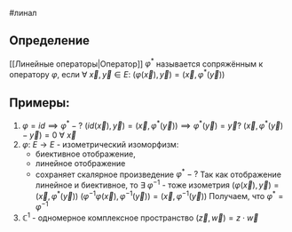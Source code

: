 #линал 
## Определение
[[Линейные операторы|Оператор]] $\varphi^{*}$ называется сопряжённым к оператору $\varphi$, если $\forall \ \vec{x}, \vec{y} \in E: \ (\varphi(\vec{x}), \vec{y}) = (\vec{x}, \varphi^{*}(\vec{y}))$
## Примеры:
1. $\varphi = id \implies \varphi^{*} - ?$
	$(id(\vec{x}), \vec{y}) = (\vec{x}, \varphi^{*}(\vec{y})) \implies \varphi^{*}(\vec{y}) = \vec{y}?$
	$(\vec{x}, \varphi^{*}(\vec{y}) - \vec{y}) = 0 \ \forall \ \vec{x}$
2. $\varphi: \ E \to E$ - изометрический изоморфизм:
	- биективное отображение,
	- линейное отображение
	- сохраняет скалярное произведение
	$\varphi^{*} - ?$
	Так как отображение линейное и биективное, то $\exists \ \varphi^{-1}$ - тоже изометрия
	$(\varphi(\vec{x}), \vec{y}) = (\vec{x}, \varphi^{*}(\vec{y}))$
	$(\varphi^{-1} \varphi(\vec{x}), \varphi^{-1} (\vec{y})) = (\vec{x}, \varphi^{-1} (\vec{y}))$
	Получаем, что $\varphi^{*} = \varphi^{-1}$
3. $\mathbb{C}^{1}$ - одномерное комплексное пространство $(\vec{z}, \vec{w}) = z \cdot \vec{w}$